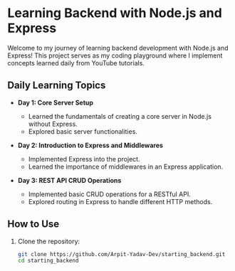 # Learning Backend with Node.js and Express

Welcome to my journey of learning backend development with Node.js and Express! This project serves as my coding playground where I implement concepts learned daily from YouTube tutorials.

## Daily Learning Topics

- **Day 1: Core Server Setup**
  - Learned the fundamentals of creating a core server in Node.js without Express.
  - Explored basic server functionalities.

- **Day 2: Introduction to Express and Middlewares**
  - Implemented Express into the project.
  - Learned the importance of middlewares in an Express application.

- **Day 3: REST API CRUD Operations**
  - Implemented basic CRUD operations for a RESTful API.
  - Explored routing in Express to handle different HTTP methods.
  
## How to Use

1. Clone the repository:
   ```bash
   git clone https://github.com/Arpit-Yadav-Dev/starting_backend.git
   cd starting_backend
